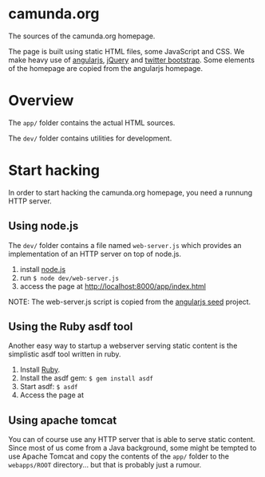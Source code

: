 camunda.org
===========

The sources of the camunda.org homepage. 

The page is built using static HTML files, some JavaScript and CSS.
We make heavy use of [angularjs](http://angularjs.org/), [jQuery](http://jquery.com/) and [twitter bootstrap](http://twitter.github.com/bootstrap).
Some elements of the homepage are copied from the angularjs homepage. 

Overview 
========

The `app/` folder contains the actual HTML sources.

The `dev/` folder contains utilities for development. 

Start hacking
=============

In order to start hacking the camunda.org homepage, you need a runnung HTTP server. 

Using node.js
-------------

The `dev/` folder contains a file named `web-server.js` which provides an implementation of an HTTP server on top of node.js.

1. install [node.js](http://nodejs.org/)
2. run `$ node dev/web-server.js`
3. access the page at [http://localhost:8000/app/index.html](http://localhost:8000/app/index.html)

NOTE: The web-server.js script is copied from the [angularjs seed](https://github.com/angular/angular-seed) project.

Using the Ruby asdf tool 
------------------------
Another easy way to startup a webserver serving static content is the simplistic asdf tool written in ruby.

1. Install [Ruby](http://www.ruby-lang.org/en/downloads/).
2. Install the asdf gem: `$ gem install asdf`
3. Start asdf: `$ asdf`
4. Access the page at []()
	
Using apache tomcat
-------------------
You can of course use any HTTP server that is able to serve static content. Since most of us come from a Java background, some might be tempted to use Apache Tomcat and copy the contents of the `app/` folder to the `webapps/ROOT` directory... but that is probably just a rumour.